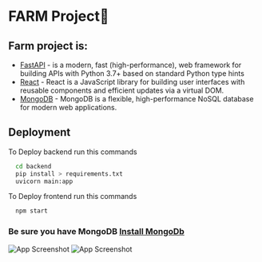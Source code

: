 
# FARM Project🐄


## Farm project is:


 - [FastAPI](https://fastapi.tiangolo.com/) - is a modern, fast (high-performance), web framework for building APIs with Python 3.7+ based on standard Python type hints
 - [React](https://ru.legacy.reactjs.org/) - React is a JavaScript library for building user interfaces with reusable components and efficient updates via a virtual DOM.
 - [MongoDB](https://github.com/MeyiGi/RabbitMQ-Patterns/tree/main/SUBPUB_PATTERN) - MongoDB is a flexible, high-performance NoSQL database for modern web applications.


## Deployment

To Deploy backend run this commands

```bash
  cd backend
  pip install > requirements.txt
  uvicorn main:app

```

To Deploy frontend run this commands
```bash
  npm start
```


### Be sure you have MongoDB [Install MongoDb](https://fastapi.tiangolo.com/)
![App Screenshot](https://i.pinimg.com/736x/f9/ef/db/f9efdb06d883edbdff6402b5827fdb13.jpg)
![App Screenshot](https://i.pinimg.com/736x/f9/ef/db/f9efdb06d883edbdff6402b5827fdb13.jpg)

